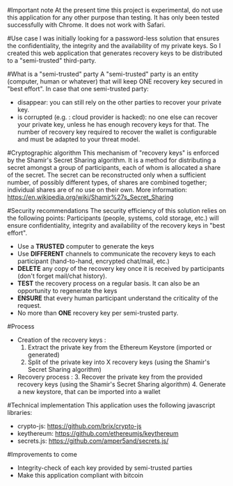 #Important note
At the present time this project is experimental, do not use this application for any other purpose than testing. It has only been tested successfully with Chrome. It does not work with Safari.

#Use case
I was initially looking for a password-less solution that ensures the confidentiality, the integrity and the availability of my private keys. So I created this web application that generates recovery keys to be distributed to a "semi-trusted" third-party.


#What is a "semi-trusted" party
A "semi-trusted" party is an entity (computer, human or whatever) that will keep ONE recovery key secured in "best effort". In case that one semi-trusted party:
* disappear: you can still rely on the other parties to recover your private key.
* is corrupted (e.g. : cloud provider is hacked): no one else can recover your private key, unless he has enough recovery keys for that.
The number of recovery key required to recover the wallet is configurable and must be adapted to your threat model.

#Cryptographic algorithm
This mechanism of "recovery keys" is enforced by the Shamir's Secret Sharing algorithm. It is a method for distributing a secret amongst a group of participants, each of whom is allocated a share of the secret. The secret can be reconstructed only when a sufficient number, of possibly different types, of shares are combined together; individual shares are of no use on their own. More information: https://en.wikipedia.org/wiki/Shamir%27s_Secret_Sharing

#Security recommendations
The security efficiency of this solution relies on the following points:
Participants (people, systems, cold storage, etc.) will ensure confidentiality, integrity and availability of the recovery keys in "best effort".
* Use a **TRUSTED** computer to generate the keys
* Use **DIFFERENT** channels to communicate the recovery keys to each participant (hand-to-hand, encrypted chat/mail, etc.)
* **DELETE** any copy of the recovery key once it is received by participants (don't forget mail/chat history).
* **TEST** the recovery process on a regular basis. It can also be an opportunity to regenerate the keys
* **ENSURE** that every human participant understand the criticality of the request.
* No more than **ONE** recovery key per semi-trusted party.

#Process
* Creation of the recovery keys :
  1. Extract the private key from the Ethereum Keystore (imported or generated)
  2. Split of the private key into X recovery keys (using the Shamir's Secret Sharing algorithm)
* Recovery process :
  3. Recover the private key from the provided recovery keys (using the Shamir's Secret Sharing algorithm)
  4. Generate a new keystore, that can be imported into a wallet


#Technical implementation
This application uses the following javascript libraries:
* crypto-js: https://github.com/brix/crypto-js
* keythereum: https://github.com/ethereumjs/keythereum
* secrets.js: https://github.com/amper5and/secrets.js/

#Improvements to come
* Integrity-check of each key provided by semi-trusted parties
* Make this application compliant with bitcoin
